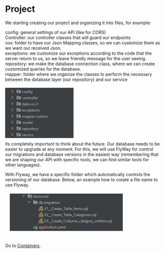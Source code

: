 # Project

We starting creating our project and organizing it into files, for example:

config: general settings of our API (like for CORS)<br>
Controller: our controller classes that will guard our endpoints<br>
vos: folder to have our Json Mapping classes, so we can customize them as we want our received Json.<br>
exceptions: we customize our exceptions according to the code that the server return to us, so we leave friendly message for the user seeing.<br>
repository: we make the database connection class, where we can create customized queries for the database.<br>
mapper: folder where we organize the classes to perform the necessary between the database layer (our repository) and our service<br>


<img src="/images/folders.png">
<br>
Its completely important to think about the future. Our database needs to be easier to upgrade at any moment. For this, we will use FlyWay for control our migrations and database versions in the easiest way (remembering that we are shaping our API with specific tools, we can find similar tools for other languages).

With Flyway, we have a specific folder which automatically controls the versioning of our database. Below, an example how to create a file name to use Flyway.

<img src="/images/flyway.png">
<br><br>



Go to 
 [Containers](https://github.com/RafaelDaitx/TestMazzaTech/blob/main/containers.md).